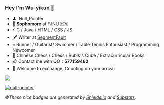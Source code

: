 ### Hey I'm Wu-yikun 👋

- ♟ &nbsp;Null_Pointer
- 🍻 **Sophomore** at [FJNU](http://www.fjnu.edu.cn/) 🇨🇳
- ⚡ C / Java / HTML / CSS / JS
- 🖋  Writer at [SegmentFault](https://segmentfault.com/)
- 🎶  Runner / Guitarist/ Swimmer / Table Tennis Enthusiast / Programming Newcomer
- 💖  Chinese Chess / Chess / Rubik's Cube / Extracurricular Books
- 📫 Contact me with QQ：**577159462**
- 💬 Welcome to exchange, Counting on your arrival

<img align="center" src="https://github-readme-stats.vercel.app/api?username=Wu-yikun&show_icons=true&include_all_commits=true&theme=material-palenight" />

[![null-pointer](https://img.shields.io/badge/GitHub-@Wu_Yikun-red?&logo=github&style=plastic)](https://github.com/Wu-yikun)

*&copy;These nice badges are generated by <a href="https://shields.io/">Shields.io</a> and <a href="https://github.com/spencerwooo/Substats">Substats</a>.*
